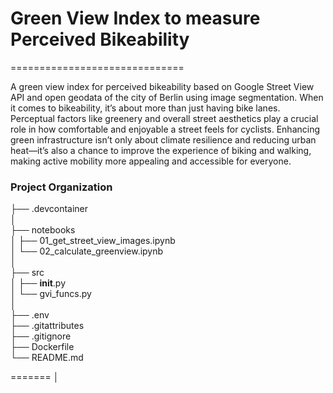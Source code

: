 # Green View Index to measure Perceived Bikeability
==============================

A green view index for perceived bikeability based on Google Street View API and open geodata of the city of Berlin using image segmentation. When it comes to bikeability, it’s about more than just having bike lanes. Perceptual factors like greenery and overall street aesthetics play a crucial role in how comfortable and enjoyable a street feels for cyclists. Enhancing green infrastructure isn’t only about climate resilience and reducing urban heat—it’s also a chance to improve the experience of biking and walking, making active mobility more appealing and accessible for everyone.

### Project Organization


├── .devcontainer  
│  
├── notebooks  
│   ├── 01_get_street_view_images.ipynb  
│   └── 02_calculate_greenview.ipynb  
│  
├── src  
│   ├── __init__.py  
│   └── gvi_funcs.py  
│  
├── .env  
├── .gitattributes  
├── .gitignore  
├── Dockerfile  
└── README.md  

=======
│
